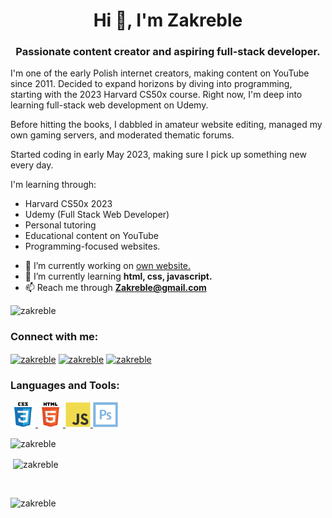 <h1 align="center">Hi 👋, I'm Zakreble</h1>
<h3 align="center">Passionate content creator and aspiring full-stack developer.</h3>

<p align="left">I'm one of the early Polish internet creators, making content on YouTube since 2011. Decided to expand horizons by diving into programming, starting with the 2023 Harvard CS50x course. Right now, I'm deep into learning full-stack web development on Udemy.

Before hitting the books, I dabbled in amateur website editing, managed my own gaming servers, and moderated thematic forums.

Started coding in early May 2023, making sure I pick up something new every day. 

I'm learning through: 
* Harvard CS50x 2023 
* Udemy (Full Stack Web Developer) 
* Personal tutoring 
* Educational content on YouTube 
* Programming-focused websites.
</p>

- 🔭 I’m currently working on [own website.](http://www.listofmine.com)
- 🌱 I’m currently learning **html, css, javascript.**
- 📫 Reach me through **Zakreble@gmail.com**
<p align="left"> <img src="https://komarev.com/ghpvc/?username=zakreble&label=Profile%20views&color=0e75b6&style=flat" alt="zakreble" /> </p>

<h3 align="left">Connect with me:</h3>
<p align="left">
<a href="https://www.youtube.com/c/zakreble" target="blank"><img align="center" src="https://raw.githubusercontent.com/rahuldkjain/github-profile-readme-generator/master/src/images/icons/Social/youtube.svg" alt="zakreble" height="30" width="40" /></a>
<a href="https://linkedin.com/in/zakreble" target="blank"><img align="center" src="https://raw.githubusercontent.com/rahuldkjain/github-profile-readme-generator/master/src/images/icons/Social/linked-in-alt.svg" alt="zakreble" height="30" width="40" /></a>
<a href="https://instagram.com/zakreble" target="blank"><img align="center" src="https://raw.githubusercontent.com/rahuldkjain/github-profile-readme-generator/master/src/images/icons/Social/instagram.svg" alt="zakreble" height="30" width="40" /></a>
</p>

<h3 align="left">Languages and Tools:</h3>
<p align="left"> <a href="https://www.w3schools.com/css/" target="_blank" rel="noreferrer"> <img src="https://raw.githubusercontent.com/devicons/devicon/master/icons/css3/css3-original-wordmark.svg" alt="css3" width="40" height="40"/> </a> <a href="https://www.w3.org/html/" target="_blank" rel="noreferrer"> <img src="https://raw.githubusercontent.com/devicons/devicon/master/icons/html5/html5-original-wordmark.svg" alt="html5" width="40" height="40"/> </a> <a href="https://developer.mozilla.org/en-US/docs/Web/JavaScript" target="_blank" rel="noreferrer"> <img src="https://raw.githubusercontent.com/devicons/devicon/master/icons/javascript/javascript-original.svg" alt="javascript" width="40" height="40"/> </a> <a href="https://www.photoshop.com/en" target="_blank" rel="noreferrer"> <img src="https://raw.githubusercontent.com/devicons/devicon/master/icons/photoshop/photoshop-line.svg" alt="photoshop" width="40" height="40"/> </a> 

<p><img align="center" src="https://github-readme-streak-stats.herokuapp.com/?user=zakreble&" alt="zakreble" /></p>
<p>&nbsp;<img align="center" src="https://github-readme-stats.vercel.app/api?username=zakreble&show_icons=true&locale=en" alt="zakreble" /></p>
<br>
<p><img align="left" src="https://github-readme-stats.vercel.app/api/top-langs?username=zakreble&show_icons=true&locale=en&layout=compact" alt="zakreble" /></p>
<br>

